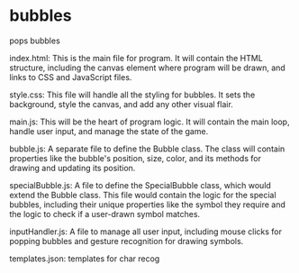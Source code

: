 # bubbles
pops bubbles


index.html: This is the main file for program. It will contain the HTML structure, including the canvas element where program will be drawn, and links to CSS and JavaScript files.

style.css: This file will handle all the styling for bubbles. It sets the background, style the canvas, and add any other visual flair.

main.js: This will be the heart of program logic. It will contain the main loop, handle user input, and manage the state of the game.

bubble.js: A separate file to define the Bubble class. The class will contain properties like the bubble's position, size, color, and its methods for drawing and updating its position.

specialBubble.js: A file to define the SpecialBubble class, which would extend the Bubble class. This file would contain the logic for the special bubbles, including their unique properties like the symbol they require and the logic to check if a user-drawn symbol matches.

inputHandler.js: A file to manage all user input, including mouse clicks for popping bubbles and gesture recognition for drawing symbols. 

templates.json: templates for char recog

 
